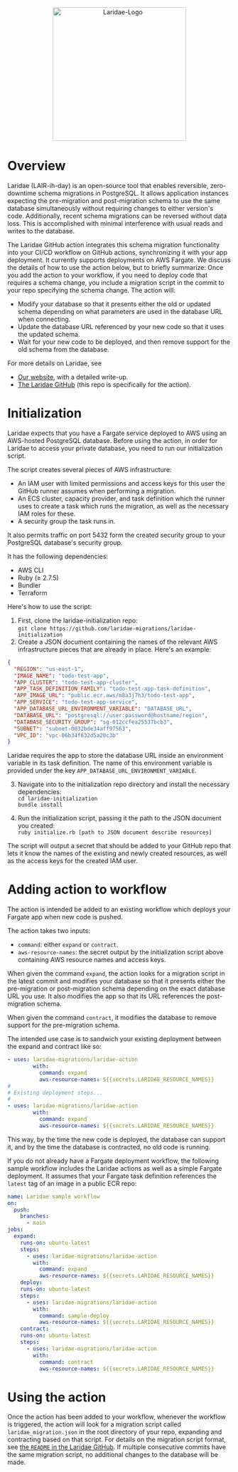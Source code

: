 <div align="center">
  <img width="300" src="https://i.ibb.co/q7FMJ9p/Transparent-Logo.png" alt="Laridae-Logo" >
</div>

# Overview

Laridae (LAIR-ih-day) is an open-source tool that enables reversible, zero-downtime schema migrations in PostgreSQL. It allows application instances expecting the pre-migration and post-migration schema to use the same database simultaneously without requiring changes to either version's code. Additionally, recent schema migrations can be reversed without data loss. This is accomplished with minimal interference with usual reads and writes to the database.

The Laridae GitHub action integrates this schema migration functionality into your CI/CD workflow on GitHub actions, synchronizing it with your app deployment. It currently supports deployments on AWS Fargate. We discuss the details of how to use the action below, but to briefly summarize: Once you add the action to your workflow, if you need to deploy code that requires a schema change, you include a migration script in the commit to your repo specifying the schema change. The action will:

- Modify your database so that it presents either the old or updated schema depending on what parameters are used in the database URL when connecting.
- Update the database URL referenced by your new code so that it uses the updated schema.
- Wait for your new code to be deployed, and then remove support for the old schema from the database.

For more details on Laridae, see

- [Our website](https://laridae-migrations.github.io/), with a detailed write-up.
- [The Laridae GitHub](https://github.com/laridae-migrations/laridae) (this repo is specifically for the action).

# Initialization

Laridae expects that you have a Fargate service deployed to AWS using an AWS-hosted PostgreSQL database. Before using the action, in order for Laridae to access your private database, you need to run our initialization script.

The script creates several pieces of AWS infrastructure:

- An IAM user with limited permissions and access keys for this user the GitHub runner assumes when performing a migration.
- An ECS cluster, capacity provider, and task definition which the runner uses to create a task which runs the migration, as well as the necessary IAM roles for these.
- A security group the task runs in.

It also permits traffic on port 5432 form the created security group to your PostgreSQL database's security group.

It has the following dependencies:

- AWS CLI
- Ruby (≥ 2.7.5)
- Bundler
- Terraform

Here's how to use the script:

1. First, clone the laridae-initialization repo:\
   `git clone https://github.com/laridae-migrations/laridae-initialization`
2. Create a JSON document containing the names of the relevant AWS infrastructure pieces that are already in place. Here's an example:

```json
{
  "REGION": "us-east-1",
  "IMAGE_NAME": "todo-test-app",
  "APP_CLUSTER": "todo-test-app-cluster",
  "APP_TASK_DEFINITION_FAMILY": "todo-test-app-task-definition",
  "APP_IMAGE_URL": "public.ecr.aws/m8a3j7h3/todo-test-app",
  "APP_SERVICE": "todo-test-app-service",
  "APP_DATABASE_URL_ENVIRONMENT_VARIABLE": "DATABASE_URL",
  "DATABASE_URL": "postgresql://user:password@hostname/region",
  "DATABASE_SECURITY_GROUP": "sg-012ccfea25537bcb3",
  "SUBNET": "subnet-0032bde34aff97563",
  "VPC_ID": "vpc-06b34f632d5a20c3b"
}
```

Laridae requires the app to store the database URL inside an environment variable in its task definition. The name of this environment variable is provided under the key `APP_DATABASE_URL_ENVIRONMENT_VARIABLE`.

3. Navigate into to the initialization repo directory and install the necessary dependencies:\
   `cd laridae-initialization`\
   `bundle install`

4. Run the initialization script, passing it the path to the JSON document you created:\
   `ruby initialize.rb [path to JSON document describe resources]`

The script will output a secret that should be added to your GitHub repo that lets it know the names of the existing and newly created resources, as well as the access keys for the created IAM user.

# Adding action to workflow

The action is intended be added to an existing workflow which deploys your Fargate app when new code is pushed.

The action takes two inputs:

- `command`: either `expand` or `contract`.
- `aws-resource-names`: the secret output by the initialization script above containing AWS resource names and access keys.

When given the command `expand`, the action looks for a migration script in the latest commit and modifies your database so that it presents either the pre-migration or post-migration schema depending on the exact database URL you use. It also modifies the app so that its URL references the post-migration schema.

When given the command `contract`, it modifies the database to remove support for the pre-migration schema.

The intended use case is to sandwich your existing deployment between the expand and contract like so:

```YAML
- uses: laridae-migrations/laridae-action
        with:
          command: expand
          aws-resource-names: ${{secrets.LARIDAE_RESOURCE_NAMES}}
#
# Existing deployment steps...
#
- uses: laridae-migrations/laridae-action
        with:
          command: expand
          aws-resource-names: ${{secrets.LARIDAE_RESOURCE_NAMES}}
```

This way, by the time the new code is deployed, the database can support it, and by the time the database is contracted, no old code is running.

If you do not already have a Fargate deployment workflow, the following sample workflow includes the Laridae actions as well as a simple Fargate deployment. It assumes that your Fargate task definition references the `latest` tag of an image in a public ECR repo:

```yaml
name: Laridae sample workflow
on:
  push:
    branches:
      - main
jobs:
  expand:
    runs-on: ubuntu-latest
    steps:
      - uses: laridae-migrations/laridae-action
        with:
          command: expand
          aws-resource-names: ${{secrets.LARIDAE_RESOURCE_NAMES}}
    deploy:
    runs-on: ubuntu-latest
    steps:
      - uses: laridae-migrations/laridae-action
        with:
          command: sample-deploy
          aws-resource-names: ${{secrets.LARIDAE_RESOURCE_NAMES}}
    contract:
    runs-on: ubuntu-latest
    steps:
      - uses: laridae-migrations/laridae-action
        with:
          command: contract
          aws-resource-names: ${{secrets.LARIDAE_RESOURCE_NAMES}}
```

# Using the action

Once the action has been added to your workflow, whenever the workflow is triggered, the action will look for a migration script called `laridae_migration.json` in the root directory of your repo, expanding and contracting based on that script. For details on the migration script format, see [the `README` in the Laridae GitHub](https://github.com/laridae-migrations/laridae). If multiple consecutive commits have the same migration script, no additional changes to the database will be made.
